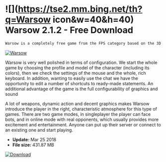 # ![](https://tse2.mm.bing.net/th?q=Warsow icon&w=40&h=40) Warsow 2.1.2 - Free Download

```sh
Warsow is a completely free game from the FPS category based on the 3D Engine Qfusion engine (modification of the Quake 2 engine). Thanks to this position, just like in the case of other FPS's, you can check your reflexes, the ability to use the mouse and keyboard simultaneously, as well as your own "battle predispositions" :-).
```
[![Warsow](https://gallery.dpcdn.pl/imgc/Tools/61340/g_-_420x350_1.5_-_x20150828154447_0.jpg)](https://softexe.net/win/games-entertainment/shooters/warsow:pReRc.html)

Warsow is very well polished in terms of configuration. We start the whole game by choosing the profile and model of the character (including its colors), then we check the settings of the mouse and the whole, rich keyboard. In addition, wanting to easily use the chat we have the opportunity to edit a number of shortcuts to ready-made statements. An additional advantage of the game is the full configurability of graphics and sound
 
 A lot of weapons, dynamic action and decent graphics makes Warsow introduce the player in the right, characteristic atmosphere for this type of games. There are two game modes, in singleplayer the player can face bots, and in online mode with real opponents, which usually provides more excitement and entertainment. Anyone can put up their server or connect to an existing one and start playing.


- **Update:** Mar 25 2018
- **File size:** 431.87 MB

[![Download](https://cdn.softexe.net/static/img/download.png)](https://softexe.net/win/games-entertainment/shooters/warsow:pReRc.html)

